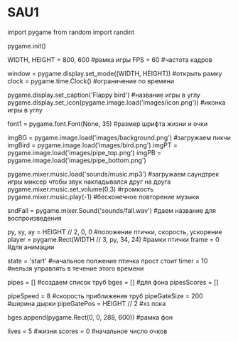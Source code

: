 # SAU1
import pygame
from random import randint

pygame.init()

WIDTH, HEIGHT = 800, 600 #рамка игры
FPS = 60 #частота кадров

window = pygame.display.set_mode((WIDTH, HEIGHT)) #открыть рамку
clock = pygame.time.Clock() #ограничение по времени

pygame.display.set_caption('Flappy bird') #название игры в углу
pygame.display.set_icon(pygame.image.load('images/icon.png')) #иконка игры в углу

font1 = pygame.font.Font(None, 35) #размер шрифта жизни и очки

imgBG = pygame.image.load('images/background.png') #загружаем пикчи
imgBird = pygame.image.load('images/bird.png')
imgPT = pygame.image.load('images/pipe_top.png')
imgPB = pygame.image.load('images/pipe_bottom.png')

pygame.mixer.music.load('sounds/music.mp3') #загружаем саундтрек игры миксер чтобы звук накладывался друг на друга
pygame.mixer.music.set_volume(0.3) #громкость
pygame.mixer.music.play(-1) #бесконечное повторение музыки

sndFall = pygame.mixer.Sound('sounds/fall.wav') #даем название для воспроизведения

py, sy, ay = HEIGHT // 2, 0, 0  #положение птички, скорость, ускорение
player = pygame.Rect(WIDTH // 3, py, 34, 24) #рамки птички
frame = 0 #для анимации

state = 'start' #начальное полжение птичка прост стоит
timer = 10 #нельзя управлять в течение этого времени

pipes = [] #создаем список труб
bges = [] #для фона
pipesScores = []

pipeSpeed = 8 #скорость приближения труб
pipeGateSize = 200 #ширина дырки
pipeGatePos = HEIGHT // 2 #хз пока

bges.append(pygame.Rect(0, 0, 288, 600)) #рамка фон

lives = 5 #жизни
scores = 0 #начальное число очков
